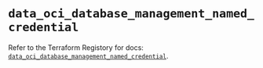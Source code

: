 # `data_oci_database_management_named_credential`

Refer to the Terraform Registory for docs: [`data_oci_database_management_named_credential`](https://registry.terraform.io/providers/oracle/oci/6.18.0/docs/data-sources/database_management_named_credential).
